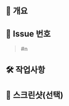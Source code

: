 ## 📒 개요
<!-- 내용을 적어주세요. -->

## 📍 Issue 번호
<!-- 관련있는 이슈 번호(#n)를 적어주세요. 해당 pull request merge와 함께 이슈를 닫으려면 closed #Issue_number를 적어주세요. -->
> #n

## 🛠️ 작업사항
<!-- 내용을 적어주세요. -->

## 📸 스크린샷(선택)
